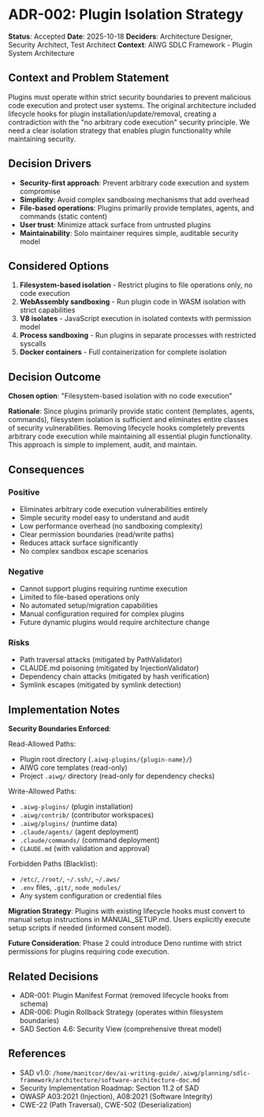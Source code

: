 # ADR-002: Plugin Isolation Strategy

**Status**: Accepted
**Date**: 2025-10-18
**Deciders**: Architecture Designer, Security Architect, Test Architect
**Context**: AIWG SDLC Framework - Plugin System Architecture

## Context and Problem Statement

Plugins must operate within strict security boundaries to prevent malicious code execution and protect user systems. The original architecture included lifecycle hooks for plugin installation/update/removal, creating a contradiction with the "no arbitrary code execution" security principle. We need a clear isolation strategy that enables plugin functionality while maintaining security.

## Decision Drivers

- **Security-first approach**: Prevent arbitrary code execution and system compromise
- **Simplicity**: Avoid complex sandboxing mechanisms that add overhead
- **File-based operations**: Plugins primarily provide templates, agents, and commands (static content)
- **User trust**: Minimize attack surface from untrusted plugins
- **Maintainability**: Solo maintainer requires simple, auditable security model

## Considered Options

1. **Filesystem-based isolation** - Restrict plugins to file operations only, no code execution
2. **WebAssembly sandboxing** - Run plugin code in WASM isolation with strict capabilities
3. **V8 isolates** - JavaScript execution in isolated contexts with permission model
4. **Process sandboxing** - Run plugins in separate processes with restricted syscalls
5. **Docker containers** - Full containerization for complete isolation

## Decision Outcome

**Chosen option**: "Filesystem-based isolation with no code execution"

**Rationale**: Since plugins primarily provide static content (templates, agents, commands), filesystem isolation is sufficient and eliminates entire classes of security vulnerabilities. Removing lifecycle hooks completely prevents arbitrary code execution while maintaining all essential plugin functionality. This approach is simple to implement, audit, and maintain.

## Consequences

### Positive

- Eliminates arbitrary code execution vulnerabilities entirely
- Simple security model easy to understand and audit
- Low performance overhead (no sandboxing complexity)
- Clear permission boundaries (read/write paths)
- Reduces attack surface significantly
- No complex sandbox escape scenarios

### Negative

- Cannot support plugins requiring runtime execution
- Limited to file-based operations only
- No automated setup/migration capabilities
- Manual configuration required for complex plugins
- Future dynamic plugins would require architecture change

### Risks

- Path traversal attacks (mitigated by PathValidator)
- CLAUDE.md poisoning (mitigated by InjectionValidator)
- Dependency chain attacks (mitigated by hash verification)
- Symlink escapes (mitigated by symlink detection)

## Implementation Notes

**Security Boundaries Enforced**:

Read-Allowed Paths:
- Plugin root directory (`.aiwg-plugins/{plugin-name}/`)
- AIWG core templates (read-only)
- Project `.aiwg/` directory (read-only for dependency checks)

Write-Allowed Paths:
- `.aiwg-plugins/` (plugin installation)
- `.aiwg/contrib/` (contributor workspaces)
- `.aiwg/plugins/` (runtime data)
- `.claude/agents/` (agent deployment)
- `.claude/commands/` (command deployment)
- `CLAUDE.md` (with validation and approval)

Forbidden Paths (Blacklist):
- `/etc/`, `/root/`, `~/.ssh/`, `~/.aws/`
- `.env` files, `.git/`, `node_modules/`
- Any system configuration or credential files

**Migration Strategy**: Plugins with existing lifecycle hooks must convert to manual setup instructions in MANUAL_SETUP.md. Users explicitly execute setup scripts if needed (informed consent model).

**Future Consideration**: Phase 2 could introduce Deno runtime with strict permissions for plugins requiring code execution.

## Related Decisions

- ADR-001: Plugin Manifest Format (removed lifecycle hooks from schema)
- ADR-006: Plugin Rollback Strategy (operates within filesystem boundaries)
- SAD Section 4.6: Security View (comprehensive threat model)

## References

- SAD v1.0: `/home/manitcor/dev/ai-writing-guide/.aiwg/planning/sdlc-framework/architecture/software-architecture-doc.md`
- Security Implementation Roadmap: Section 11.2 of SAD
- OWASP A03:2021 (Injection), A08:2021 (Software Integrity)
- CWE-22 (Path Traversal), CWE-502 (Deserialization)